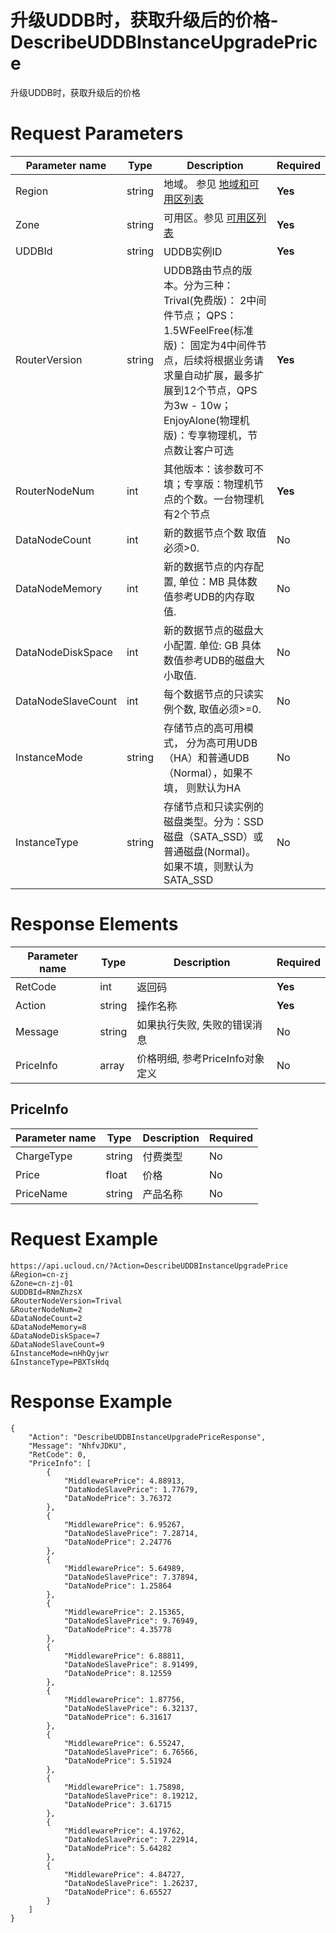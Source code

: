 # 升级UDDB时，获取升级后的价格-DescribeUDDBInstanceUpgradePrice

升级UDDB时，获取升级后的价格

# Request Parameters
|Parameter name|Type|Description|Required|
|---|---|---|---|
|Region|string|地域。 参见 [地域和可用区列表](../summary/regionlist.html)|**Yes**|
|Zone|string|可用区。参见 [可用区列表](../summary/regionlist.html)|**Yes**|
|UDDBId|string|UDDB实例ID|**Yes**|
|RouterVersion|string|UDDB路由节点的版本。分为三种： Trival(免费版)： 2中间件节点； QPS：1.5WFeelFree(标准版)： 固定为4中间件节点，后续将根据业务请求量自动扩展，最多扩展到12个节点，QPS为3w - 10w；EnjoyAlone(物理机版)：专享物理机，节点数让客户可选|**Yes**|
|RouterNodeNum|int|其他版本：该参数可不填；专享版：物理机节点的个数。一台物理机有2个节点|**Yes**|
|DataNodeCount|int|新的数据节点个数 取值必须>0.|No|
|DataNodeMemory|int|新的数据节点的内存配置, 单位：MB 具体数值参考UDB的内存取值.|No|
|DataNodeDiskSpace|int|新的数据节点的磁盘大小配置. 单位: GB 具体数值参考UDB的磁盘大小取值.|No|
|DataNodeSlaveCount|int|每个数据节点的只读实例个数, 取值必须>=0.|No|
|InstanceMode|string|存储节点的高可用模式， 分为高可用UDB（HA）和普通UDB（Normal），如果不填， 则默认为HA|No|
|InstanceType|string|存储节点和只读实例的磁盘类型。分为：SSD磁盘（SATA_SSD）或普通磁盘(Normal)。 如果不填，则默认为SATA_SSD|No|

# Response Elements
|Parameter name|Type|Description|Required|
|---|---|---|---|
|RetCode|int|返回码|**Yes**|
|Action|string|操作名称|**Yes**|
|Message|string|如果执行失败, 失败的错误消息|No|
|PriceInfo|array|价格明细, 参考PriceInfo对象定义|No|

## PriceInfo
|Parameter name|Type|Description|Required|
|---|---|---|---|
|ChargeType|string|付费类型|No|
|Price|float|价格|No|
|PriceName|string|产品名称|No|

# Request Example
```
https://api.ucloud.cn/?Action=DescribeUDDBInstanceUpgradePrice
&Region=cn-zj
&Zone=cn-zj-01
&UDDBId=RNmZhzsX
&RouterNodeVersion=Trival
&RouterNodeNum=2
&DataNodeCount=2
&DataNodeMemory=8
&DataNodeDiskSpace=7
&DataNodeSlaveCount=9
&InstanceMode=nHhQyjwr
&InstanceType=PBXTsHdq
```

# Response Example
```
{
    "Action": "DescribeUDDBInstanceUpgradePriceResponse", 
    "Message": "NhfvJDKU", 
    "RetCode": 0, 
    "PriceInfo": [
        {
            "MiddlewarePrice": 4.88913, 
            "DataNodeSlavePrice": 1.77679, 
            "DataNodePrice": 3.76372
        }, 
        {
            "MiddlewarePrice": 6.95267, 
            "DataNodeSlavePrice": 7.28714, 
            "DataNodePrice": 2.24776
        }, 
        {
            "MiddlewarePrice": 5.64989, 
            "DataNodeSlavePrice": 7.37894, 
            "DataNodePrice": 1.25864
        }, 
        {
            "MiddlewarePrice": 2.15365, 
            "DataNodeSlavePrice": 9.76949, 
            "DataNodePrice": 4.35778
        }, 
        {
            "MiddlewarePrice": 6.88811, 
            "DataNodeSlavePrice": 8.91499, 
            "DataNodePrice": 8.12559
        }, 
        {
            "MiddlewarePrice": 1.87756, 
            "DataNodeSlavePrice": 6.32137, 
            "DataNodePrice": 6.31617
        }, 
        {
            "MiddlewarePrice": 6.55247, 
            "DataNodeSlavePrice": 6.76566, 
            "DataNodePrice": 5.51924
        }, 
        {
            "MiddlewarePrice": 1.75898, 
            "DataNodeSlavePrice": 8.19212, 
            "DataNodePrice": 3.61715
        }, 
        {
            "MiddlewarePrice": 4.19762, 
            "DataNodeSlavePrice": 7.22914, 
            "DataNodePrice": 5.64282
        }, 
        {
            "MiddlewarePrice": 4.84727, 
            "DataNodeSlavePrice": 1.26237, 
            "DataNodePrice": 6.65527
        }
    ]
}
```

